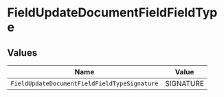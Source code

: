 # FieldUpdateDocumentFieldFieldType


## Values

| Name                                         | Value                                        |
| -------------------------------------------- | -------------------------------------------- |
| `FieldUpdateDocumentFieldFieldTypeSignature` | SIGNATURE                                    |